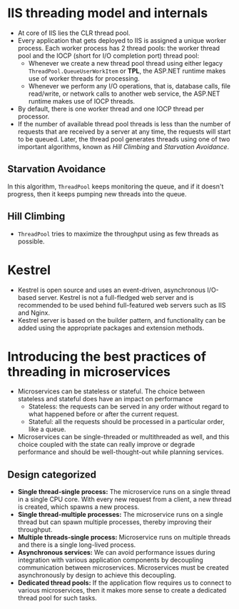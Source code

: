 # IIS threading model and internals
- At core of IIS lies the CLR thread pool.
- Every application that gets deployed to IIS is assigned a unique worker process. Each worker process has 2 thread pools: the worker thread pool and the IOCP (short for I/O completion port) thread pool:
	- Whenever we create a new thread pool thread using either legacy `ThreadPool.QueueUserWorkItem` or **TPL**, the ASP.NET runtime makes use of worker threads for processing.
	- Whenever we perform any I/O operations, that is, database calls, file read/write, or network calls to another web service, the ASP.NET runtime makes use of IOCP threads.
- By default, there is one worker thread and one IOCP thread per processor.
- If the number of available thread pool threads is less than the number of requests that are received by a server at any time, the requests will start to be queued. Later, the thread pool generates threads using one of two important algorithms, known as *Hill Climbing* and *Starvation Avoidance*.
## Starvation Avoidance
In this algorithm, `ThreadPool` keeps monitoring the queue, and if it doesn't progress, then it keeps pumping new threads into the queue.
## Hill Climbing
- `ThreadPool` tries to maximize the throughput using as few threads as possible.
# Kestrel
- Kestrel is open source and uses an event-driven, asynchronous I/O-based server. Kestrel is not a full-fledged web server and is recommended to be used behind full-featured web servers such as IIS and Nginx.
- Kestrel server is based on the builder pattern, and functionality can be added using the appropriate packages and extension methods.
# Introducing the best practices of threading in microservices
- Microservices can be stateless or stateful. The choice between stateless and stateful does have an impact on performance
	- Stateless: the requests can be served in any order without regard to what happened before or after the current request.
	- Stateful: all the requests should be processed in a particular order, like a queue.
- Microservices can be single-threaded or multithreaded as well, and this choice coupled with the state can really improve or degrade performance and should be well-thought-out while planning services.
## Design categorized
- **Single thread-single process:** The microservice runs on a single thread in a single CPU core. With every new request from a client, a new thread is created, which spawns a new process.
- **Single thread-multiple processes:** The microservice runs on a single thread but can spawn multiple processes, thereby improving their throughput.
- **Multiple threads-single process:** Microservice runs on multiple threads and there is a single long-lived process.
- **Asynchronous services:** We can avoid performance issues during integration with various application components by decoupling communication between microservices. Microservices must be created asynchronously by design to achieve this decoupling.
- **Dedicated thread pools:** If the application flow requires us to connect to various microservices, then it makes more sense to create a dedicated thread pool for such tasks.